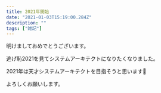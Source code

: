 ```yaml
---
title: 2021年開始
date: "2021-01-03T15:19:00.284Z"
description: ""
tags: ["雑記"]
---
```


明けましておめでとうございます。

逃げ恥2021を見てシステムアーキテクトになりたくなりました。

2021年は天才システムアーキテクトを目指そうと思います🙂

よろしくお願いします。
